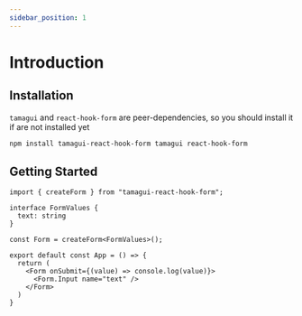 ```yaml
---
sidebar_position: 1
---
```


# Introduction

## Installation

`tamagui` and `react-hook-form` are peer-dependencies, so you should install it if are not installed yet

```bash
npm install tamagui-react-hook-form tamagui react-hook-form
```

## Getting Started

```tsx
import { createForm } from "tamagui-react-hook-form";

interface FormValues {
  text: string
}

const Form = createForm<FormValues>();

export default const App = () => {
  return (
    <Form onSubmit={(value) => console.log(value)}>
      <Form.Input name="text" />
    </Form>
  )
}
```
